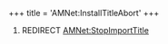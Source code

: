 +++
title = 'AMNet:InstallTitleAbort'
+++

1.  REDIRECT [AMNet:StopImportTitle](AMNet:StopImportTitle "wikilink")